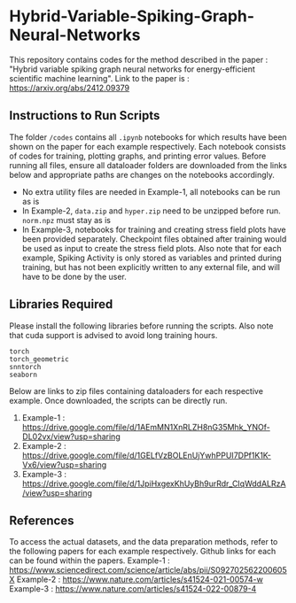 # Hybrid-Variable-Spiking-Graph-Neural-Networks
This repository contains codes for the method described in the paper : "Hybrid variable spiking graph neural networks for energy-efficient scientific machine learning". Link to the paper is : https://arxiv.org/abs/2412.09379

## Instructions to Run Scripts
The folder ```/codes``` contains all ```.ipynb``` notebooks for which results have been shown on the paper for each example respectively. Each notebook consists of codes for training, plotting graphs, and printing error values. Before running all files, ensure all dataloader folders are downloaded from the links below and appropriate paths are changes on the notebooks accordingly.
* No extra utility files are needed in Example-1, all notebooks can be run as is 
* In Example-2, ```data.zip``` and ```hyper.zip``` need to be unzipped before run. ```norm.npz``` must stay as is
* In Example-3, notebooks for training and creating stress field plots have been provided separately. Checkpoint files obtained after training would be used as input to create the stress field plots.
Also note that for each example, Spiking Activity is only stored as variables and printed during training, but has not been explicitly written to any external file, and will have to be done by the user. 

## Libraries Required
Please install the following libraries before running the scripts. Also note that cuda support is advised to avoid long training hours.
```
torch
torch_geometric
snntorch
seaborn
```

Below are links to zip files containing dataloaders for each respective example. Once downloaded, the scripts can be directly run.
1) Example-1 : https://drive.google.com/file/d/1AEmMN1XnRLZH8nG35Mhk_YNOf-DL02vx/view?usp=sharing
2) Example-2 : https://drive.google.com/file/d/1GELfVzBOLEnUjYwhPPUI7DPf1K1K-Vx6/view?usp=sharing
3) Example-3 : https://drive.google.com/file/d/1JpiHxgexKhUyBh9urRdr_CIqWddALRzA/view?usp=sharing

## References 
To access the actual datasets, and the data preparation methods, refer to the following papers for each example respectively. Github links for each can be found within the papers.
Example-1 : https://www.sciencedirect.com/science/article/abs/pii/S092702562200605X
Example-2 : https://www.nature.com/articles/s41524-021-00574-w
Example-3 : https://www.nature.com/articles/s41524-022-00879-4
